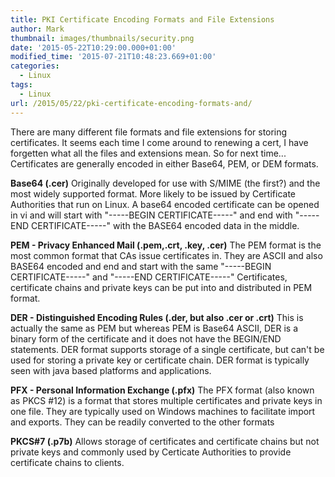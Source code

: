 ```yaml
---
title: PKI Certificate Encoding Formats and File Extensions
author: Mark
thumbnail: images/thumbnails/security.png
date: '2015-05-22T10:29:00.000+01:00'
modified_time: '2015-07-21T10:48:23.669+01:00'
categories:
  - Linux
tags:
  - Linux
url: /2015/05/22/pki-certificate-encoding-formats-and/
---
```




There are many different file formats and file extensions for storing certificates. It seems each time I come around to renewing a cert, I have forgetten what all the files and extensions mean.  So for next time...  Certificates are generally encoded in either Base64, PEM, or DEM formats. 

**Base64 (.cer)**
Originally developed for use with S/MIME (the first?) and the most widely supported format. More likely to be issued by Certificate Authorities that run on Linux.   A base64 encoded certificate can be opened in vi and will start with "-----BEGIN CERTIFICATE-----" and end with "-----END CERTIFICATE-----" with the BASE64 encoded data in the middle. 
 
**PEM - Privacy Enhanced Mail (.pem,.crt, .key, .cer)**
The PEM format is the most common format that CAs issue certificates in. They are ASCII and also BASE64 encoded and end and start with the same "-----BEGIN CERTIFICATE-----" and "-----END CERTIFICATE-----"  Certificates, certificate chains and private keys can be put into and distributed in PEM format. 
 
**DER - Distinguished Encoding Rules (.der, but also .cer or .crt)**
This is actually the same as PEM but whereas PEM is Base64 ASCII, DER is a binary form of the certificate and it does not have the BEGIN/END statements.   DER format supports storage of a single certificate, but can't be used for storing a private key or certificate chain. DER format is typically seen with java based platforms and applications. 
 
**PFX - Personal Information Exchange (.pfx)**
The PFX format (also known as PKCS #12) is a format that stores multiple certificates and private keys in one file. They are typically used on Windows machines to facilitate import and exports. They can be readily converted to the other formats 
 
**PKCS#7 (.p7b)**
Allows storage of certificates and certificate chains but not private keys and commonly used by Certicate Authorities to provide certificate chains to clients. 
 

